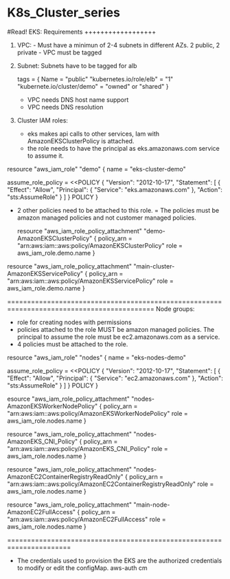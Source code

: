 # K8s_Cluster_series
#Read!
EKS: Requirements
++++++++++++++++++
1. VPC: - Must have a minimun of 2-4 subnets in different AZs. 2 public, 2 private
        - VPC must be tagged
2. Subnet: Subnets have to be tagged for alb

      tags = {
        Name = "public"
        "kubernetes.io/role/elb" = "1"
        "kubernete.io/cluster/demo" = "owned" or "shared"
      }
   - VPC needs DNS host name support
   - VPC needs DNS resolution
3. Cluster IAM roles:
   - eks makes api calls to other services, Iam with AmazonEKSClusterPolicy is attached.
   - the role needs to have the principal as eks.amazonaws.com service to assume it.
 

 resource "aws_iam_role" "demo" {
   name = "eks-cluster-demo"

   assume_role_policy = <<POLICY
   {
   "Version": "2012-10-17",
    "Statement": [
    {
    "Effect": "Allow",
    "Principal": {
    "Service": "eks.amazonaws.com"
    },
    "Action": "sts:AssumeRole"
    }
    ]
    }
     POLICY
      }
- 2 other policies need to be attached to this role. 
 = The policies must be amazon managed policies and not customer managed policies.

  resource "aws_iam_role_policy_attachment" "demo-AmazonEKSClusterPolicy" {
  policy_arn = "arn:aws:iam::aws:policy/AmazonEKSClusterPolicy"
  role       = aws_iam_role.demo.name
  }

resource "aws_iam_role_policy_attachment" "main-cluster-AmazonEKSServicePolicy" {
  policy_arn = "arn:aws:iam::aws:policy/AmazonEKSServicePolicy"
  role       = aws_iam_role.demo.name
 }

===========================================================================================
 Node groups:
  - role for creating nodes with permissions
  - policies attached to the role MUST be amazon managed policies.
  The principal to assume the role must be ec2.amazonaws.com as a service.
- 4 policies must be attached to the role.

resource "aws_iam_role" "nodes" {
   name = "eks-nodes-demo"

   assume_role_policy = <<POLICY
   {
   "Version": "2012-10-17",
    "Statement": [
    {
    "Effect": "Allow",
    "Principal": {
    "Service": "ec2.amazonaws.com"
    },
    "Action": "sts:AssumeRole"
    }
    ]
    }
     POLICY
      }



esource "aws_iam_role_policy_attachment" "nodes-AmazonEKSWorkerNodePolicy" {
policy_arn = "arn:aws:iam::aws:policy/AmazonEKSWorkerNodePolicy"
role       = aws_iam_role.nodes.name
}

resource "aws_iam_role_policy_attachment" "nodes-AmazonEKS_CNI_Policy" {
policy_arn = "arn:aws:iam::aws:policy/AmazonEKS_CNI_Policy"
role       = aws_iam_role.nodes.name
}

resource "aws_iam_role_policy_attachment" "nodes-AmazonEC2ContainerRegistryReadOnly" {
policy_arn = "arn:aws:iam::aws:policy/AmazonEC2ContainerRegistryReadOnly"
role       = aws_iam_role.nodes.name
}

resource "aws_iam_role_policy_attachment" "main-node-AmazonEC2FullAccess" {
policy_arn = "arn:aws:iam::aws:policy/AmazonEC2FullAccess"
role       = aws_iam_role.nodes.name
}

======================================================================
- The credentials used to provision the EKS are the authorized credentials to modify or edit the configMap. aws-auth cm
